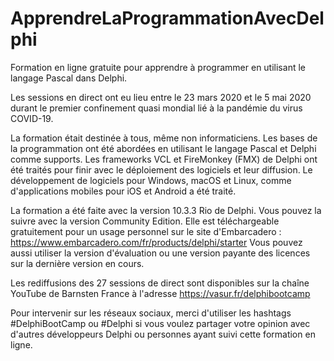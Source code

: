 # ApprendreLaProgrammationAvecDelphi
Formation en ligne gratuite pour apprendre à programmer en utilisant le langage Pascal dans Delphi.

Les sessions en direct ont eu lieu entre le 23 mars 2020 et le 5 mai 2020 durant le premier confinement quasi mondial lié à la pandémie du virus COVID-19.

La formation était destinée à tous, même non informaticiens. Les bases de la programmation ont été abordées en utilisant le langage Pascal et Delphi comme supports. Les frameworks VCL et FireMonkey (FMX) de Delphi ont été traités pour finir avec le déploiement des logiciels et leur diffusion. Le développement de logiciels pour Windows, macOS et Linux, comme d'applications mobiles pour iOS et Android a été traité.

La formation a été faite avec la version 10.3.3 Rio de Delphi. Vous pouvez la suivre avec la version Community Edition. Elle est téléchargeable gratuitement pour un usage personnel sur le site d'Embarcadero : https://www.embarcadero.com/fr/products/delphi/starter
Vous pouvez aussi utiliser la version d'évaluation ou une version payante des licences sur la dernière version en cours.

Les rediffusions des 27 sessions de direct sont disponibles sur la chaîne YouTube de Barnsten France à l'adresse https://vasur.fr/delphibootcamp

Pour intervenir sur les réseaux sociaux, merci d'utiliser les hashtags #DelphiBootCamp ou #Delphi si vous voulez partager votre opinion avec d'autres développeurs Delphi ou personnes ayant suivi cette formation en ligne.
